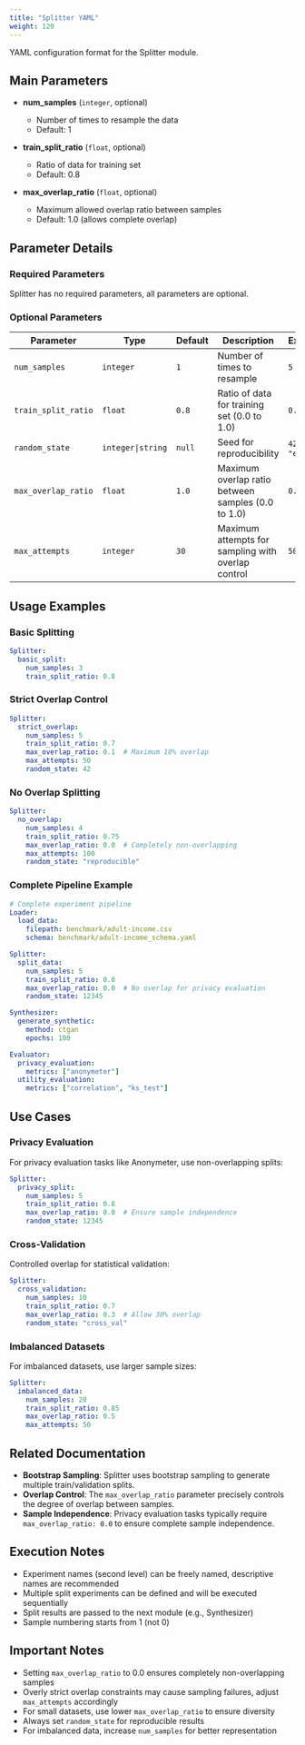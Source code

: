 ```yaml
---
title: "Splitter YAML"
weight: 120
---
```


YAML configuration format for the Splitter module.

## Main Parameters

- **num_samples** (`integer`, optional)
  - Number of times to resample the data
  - Default: 1

- **train_split_ratio** (`float`, optional)
  - Ratio of data for training set
  - Default: 0.8

- **max_overlap_ratio** (`float`, optional)
  - Maximum allowed overlap ratio between samples
  - Default: 1.0 (allows complete overlap)

## Parameter Details

### Required Parameters

Splitter has no required parameters, all parameters are optional.

### Optional Parameters

| Parameter | Type | Default | Description | Example |
|-----------|------|---------|-------------|---------|
| `num_samples` | `integer` | `1` | Number of times to resample | `5` |
| `train_split_ratio` | `float` | `0.8` | Ratio of data for training set (0.0 to 1.0) | `0.7` |
| `random_state` | `integer\|string` | `null` | Seed for reproducibility | `42` or `"exp_v1"` |
| `max_overlap_ratio` | `float` | `1.0` | Maximum overlap ratio between samples (0.0 to 1.0) | `0.1` |
| `max_attempts` | `integer` | `30` | Maximum attempts for sampling with overlap control | `50` |

## Usage Examples

### Basic Splitting

```yaml
Splitter:
  basic_split:
    num_samples: 3
    train_split_ratio: 0.8
```

### Strict Overlap Control

```yaml
Splitter:
  strict_overlap:
    num_samples: 5
    train_split_ratio: 0.7
    max_overlap_ratio: 0.1  # Maximum 10% overlap
    max_attempts: 50
    random_state: 42
```

### No Overlap Splitting

```yaml
Splitter:
  no_overlap:
    num_samples: 4
    train_split_ratio: 0.75
    max_overlap_ratio: 0.0  # Completely non-overlapping
    max_attempts: 100
    random_state: "reproducible"
```

### Complete Pipeline Example

```yaml
# Complete experiment pipeline
Loader:
  load_data:
    filepath: benchmark/adult-income.csv
    schema: benchmark/adult-income_schema.yaml

Splitter:
  split_data:
    num_samples: 5
    train_split_ratio: 0.8
    max_overlap_ratio: 0.0  # No overlap for privacy evaluation
    random_state: 12345

Synthesizer:
  generate_synthetic:
    method: ctgan
    epochs: 100

Evaluator:
  privacy_evaluation:
    metrics: ["anonymeter"]
  utility_evaluation:
    metrics: ["correlation", "ks_test"]
```

## Use Cases

### Privacy Evaluation

For privacy evaluation tasks like Anonymeter, use non-overlapping splits:

```yaml
Splitter:
  privacy_split:
    num_samples: 5
    train_split_ratio: 0.8
    max_overlap_ratio: 0.0  # Ensure sample independence
    random_state: 12345
```

### Cross-Validation

Controlled overlap for statistical validation:

```yaml
Splitter:
  cross_validation:
    num_samples: 10
    train_split_ratio: 0.7
    max_overlap_ratio: 0.3  # Allow 30% overlap
    random_state: "cross_val"
```

### Imbalanced Datasets

For imbalanced datasets, use larger sample sizes:

```yaml
Splitter:
  imbalanced_data:
    num_samples: 20
    train_split_ratio: 0.85
    max_overlap_ratio: 0.5
    max_attempts: 50
```

## Related Documentation

- **Bootstrap Sampling**: Splitter uses bootstrap sampling to generate multiple train/validation splits.
- **Overlap Control**: The `max_overlap_ratio` parameter precisely controls the degree of overlap between samples.
- **Sample Independence**: Privacy evaluation tasks typically require `max_overlap_ratio: 0.0` to ensure complete sample independence.

## Execution Notes

- Experiment names (second level) can be freely named, descriptive names are recommended
- Multiple split experiments can be defined and will be executed sequentially
- Split results are passed to the next module (e.g., Synthesizer)
- Sample numbering starts from 1 (not 0)

## Important Notes

- Setting `max_overlap_ratio` to 0.0 ensures completely non-overlapping samples
- Overly strict overlap constraints may cause sampling failures, adjust `max_attempts` accordingly
- For small datasets, use lower `max_overlap_ratio` to ensure diversity
- Always set `random_state` for reproducible results
- For imbalanced data, increase `num_samples` for better representation